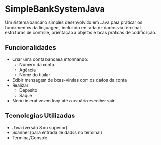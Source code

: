 # SimpleBankSystemJava

Um sistema bancário simples desenvolvido em Java para praticar os fundamentos da linguagem, incluindo entrada de dados via terminal, estruturas de controle, orientação a objetos e boas práticas de codificação.

## Funcionalidades

- Criar uma conta bancária informando:
  - Número da conta
  - Agência
  - Nome do titular
- Exibir mensagem de boas-vindas com os dados da conta
- Realizar:
  - Depósito
  - Saque
- Menu interativo em loop até o usuário escolher sair

## Tecnologias Utilizadas

- Java (versão 8 ou superior)
- Scanner (para entrada de dados no terminal)
- Terminal/Console
